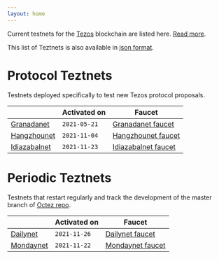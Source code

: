 ```yaml
---
layout: home
---
```


Current testnets for the [Tezos](https://tezos.com) blockchain are listed here. [Read more](about/).

This list of Teztnets is also available in [json format](https://teztnets.xyz/teztnets.json).

# Protocol Teztnets

Testnets deployed specifically to test new Tezos protocol proposals.

| | Activated on | Faucet |
|-------|---------------------|--|
| [Granadanet](/granadanet-about) | `2021-05-21` | [Granadanet faucet](https://faucet.tzalpha.net) |
| [Hangzhounet](/hangzhounet-about) | `2021-11-04` | [Hangzhounet faucet](https://teztnets.xyz/hangzhounet-faucet) |
| [Idiazabalnet](/idiazabalnet-about) | `2021-11-23` | [Idiazabalnet faucet](https://t.me/tezos_faucet_bot) |



# Periodic Teztnets

Testnets that restart regularly and track the development of the master branch of [Octez repo](https://gitlab.com/tezos/tezos/).

| | Activated on | Faucet |
|-------|---------------------|--|
| [Dailynet](/dailynet-2021-11-26-about) | `2021-11-26` | [Dailynet faucet](https://teztnets.xyz/dailynet-2021-11-26-faucet) |
| [Mondaynet](/mondaynet-2021-11-22-about) | `2021-11-22` | [Mondaynet faucet](https://teztnets.xyz/mondaynet-2021-11-22-faucet) |




